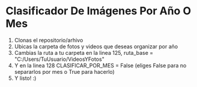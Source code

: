 # Clasificador De Imágenes Por Año O Mes
1. Clonas el repositorio/arhivo
2. Ubicas la carpeta de fotos y videos que deseas organizar por año
3. Cambias la ruta a tu carpeta en la linea 125, ruta_base = "C:/Users/TuUsuario/VideosYFotos"
4. Y en la linea 128 CLASIFICAR_POR_MES = False (eliges False para no separarlos por mes o True para hacerlo)
5. Y listo! :)
